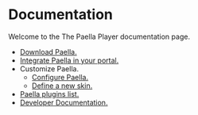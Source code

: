 # Documentation

Welcome to the The Paella Player documentation page.

- [Download Paella.](download_paella.md)
- [Integrate Paella in your portal.](integrate.md)
- Customize Paella.
    - [Configure Paella.](configure.md)
    - [Define a new skin.](customize_newskin.md)
- [Paella plugins list.](plugins.md)
- [Developer Documentation.](developer/developer.md)
